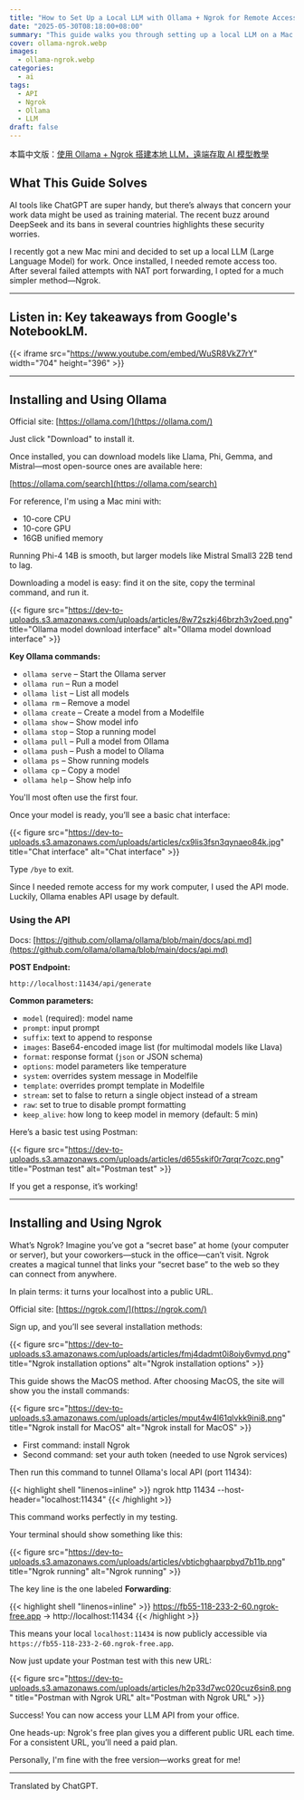 ```yaml
---
title: "How to Set Up a Local LLM with Ollama + Ngrok for Remote Access"
date: "2025-05-30T08:18:00+08:00"
summary: "This guide walks you through setting up a local LLM on a Mac mini using Ollama and enabling remote access with Ngrok. It’s a simple, secure way to use AI tools without sending your data to the cloud."
cover: ollama-ngrok.webp
images:
  - ollama-ngrok.webp
categories:
  - ai
tags:
  - API
  - Ngrok
  - Ollama
  - LLM
draft: false
---
```


本篇中文版：[使用 Ollama + Ngrok 搭建本地 LLM，遠端存取 AI 模型教學](https://www.letswrite.tw/ollama-ngrok/)

## What This Guide Solves

AI tools like ChatGPT are super handy, but there’s always that concern your work data might be used as training material. The recent buzz around DeepSeek and its bans in several countries highlights these security worries.

I recently got a new Mac mini and decided to set up a local LLM (Large Language Model) for work. Once installed, I needed remote access too. After several failed attempts with NAT port forwarding, I opted for a much simpler method—Ngrok.

---

## Listen in: Key takeaways from Google's NotebookLM.

{{< iframe src="https://www.youtube.com/embed/WuSR8VkZ7rY" width="704" height="396" >}}

---

## Installing and Using Ollama

Official site: [https://ollama.com/](https://ollama.com/)

Just click "Download" to install it.

Once installed, you can download models like Llama, Phi, Gemma, and Mistral—most open-source ones are available here:

[https://ollama.com/search](https://ollama.com/search)

For reference, I'm using a Mac mini with:

- 10-core CPU
- 10-core GPU
- 16GB unified memory

Running Phi-4 14B is smooth, but larger models like Mistral Small3 22B tend to lag.

Downloading a model is easy: find it on the site, copy the terminal command, and run it.

{{< figure src="https://dev-to-uploads.s3.amazonaws.com/uploads/articles/8w72szkj46brzh3v2oed.png" title="Ollama model download interface" alt="Ollama model download interface" >}}

**Key Ollama commands:**

- `ollama serve` – Start the Ollama server
- `ollama run` – Run a model
- `ollama list` – List all models
- `ollama rm` – Remove a model
- `ollama create` – Create a model from a Modelfile
- `ollama show` – Show model info
- `ollama stop` – Stop a running model
- `ollama pull` – Pull a model from Ollama
- `ollama push` – Push a model to Ollama
- `ollama ps` – Show running models
- `ollama cp` – Copy a model
- `ollama help` – Show help info

You'll most often use the first four.

Once your model is ready, you’ll see a basic chat interface:

{{< figure src="https://dev-to-uploads.s3.amazonaws.com/uploads/articles/cx9lis3fsn3qynaeo84k.jpg" title="Chat interface" alt="Chat interface" >}}

Type `/bye` to exit.

Since I needed remote access for my work computer, I used the API mode. Luckily, Ollama enables API usage by default.

### Using the API

Docs: [https://github.com/ollama/ollama/blob/main/docs/api.md](https://github.com/ollama/ollama/blob/main/docs/api.md)

**POST Endpoint:**

`http://localhost:11434/api/generate`

**Common parameters:**

- `model` (required): model name
- `prompt`: input prompt
- `suffix`: text to append to response
- `images`: Base64-encoded image list (for multimodal models like Llava)
- `format`: response format (`json` or JSON schema)
- `options`: model parameters like temperature
- `system`: overrides system message in Modelfile
- `template`: overrides prompt template in Modelfile
- `stream`: set to false to return a single object instead of a stream
- `raw`: set to true to disable prompt formatting
- `keep_alive`: how long to keep model in memory (default: 5 min)

Here’s a basic test using Postman:

{{< figure src="https://dev-to-uploads.s3.amazonaws.com/uploads/articles/d655skif0r7qrqr7cozc.png" title="Postman test" alt="Postman test" >}}

If you get a response, it’s working!

---

## Installing and Using Ngrok

What’s Ngrok? Imagine you’ve got a “secret base” at home (your computer or server), but your coworkers—stuck in the office—can’t visit. Ngrok creates a magical tunnel that links your “secret base” to the web so they can connect from anywhere.

In plain terms: it turns your localhost into a public URL.

Official site: [https://ngrok.com/](https://ngrok.com/)

Sign up, and you’ll see several installation methods:

{{< figure src="https://dev-to-uploads.s3.amazonaws.com/uploads/articles/fmj4dadmt0i8oiy6vmyd.png" title="Ngrok installation options" alt="Ngrok installation options" >}}

This guide shows the MacOS method. After choosing MacOS, the site will show you the install commands:

{{< figure src="https://dev-to-uploads.s3.amazonaws.com/uploads/articles/mput4w4l61qlvkk9ini8.png" title="Ngrok install for MacOS" alt="Ngrok install for MacOS" >}}

- First command: install Ngrok
- Second command: set your auth token (needed to use Ngrok services)

Then run this command to tunnel Ollama's local API (port 11434):

<!-- prettier-ignore-start -->
{{< highlight shell "linenos=inline" >}}
ngrok http 11434 --host-header="localhost:11434"
{{< /highlight >}}
<!-- prettier-ignore-end -->

This command works perfectly in my testing.

Your terminal should show something like this:

{{< figure src="https://dev-to-uploads.s3.amazonaws.com/uploads/articles/vbtichghaarpbyd7b11b.png" title="Ngrok running" alt="Ngrok running" >}}

The key line is the one labeled **Forwarding**:

<!-- prettier-ignore-start -->
{{< highlight shell "linenos=inline" >}}
https://fb55-118-233-2-60.ngrok-free.app -> http://localhost:11434
{{< /highlight >}}
<!-- prettier-ignore-end -->

This means your local `localhost:11434` is now publicly accessible via `https://fb55-118-233-2-60.ngrok-free.app`.

Now just update your Postman test with this new URL:

{{< figure src="https://dev-to-uploads.s3.amazonaws.com/uploads/articles/h2p33d7wc020cuz6sin8.png" title="Postman with Ngrok URL" alt="Postman with Ngrok URL" >}}

Success! You can now access your LLM API from your office.

One heads-up: Ngrok's free plan gives you a different public URL each time. For a consistent URL, you’ll need a paid plan.

Personally, I'm fine with the free version—works great for me!

---

Translated by ChatGPT.
